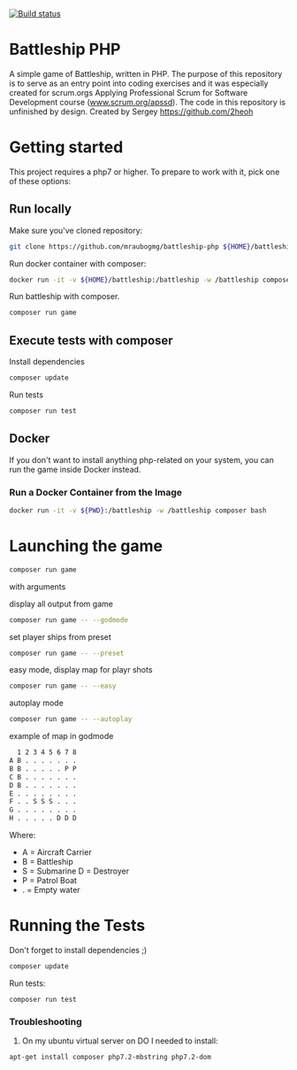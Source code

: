 [![Build status](https://dev.azure.com/APS-SD-Stewards/APS-SD/_apis/build/status/proscrumdev.battleship-cpp-CI)](https://dev.azure.com/APS-SD-Stewards/APS-SD/_build/latest?definitionId=21)

# Battleship PHP

A simple game of Battleship, written in PHP. The purpose of this repository is to serve as an entry point into coding exercises and it was especially created for scrum.orgs Applying Professional Scrum for Software Development course (www.scrum.org/apssd). The code in this repository is unfinished by design.
Created by Sergey https://github.com/2heoh

# Getting started

This project requires a php7 or higher. To prepare to work with it, pick one of these
options:

## Run locally

Make sure you've cloned repository:
```bash
git clone https://github.com/mraubogmg/battleship-php ${HOME}/battleship
```

Run docker container with composer:
```bash
docker run -it -v ${HOME}/battleship:/battleship -w /battleship composer bash
```

Run battleship with composer.
```bash
composer run game
```

## Execute tests with composer

Install dependencies
```bash
composer update
```

Run tests
```bash
composer run test
```

## Docker

If you don't want to install anything php-related on your system, you can
run the game inside Docker instead.

### Run a Docker Container from the Image

```bash
docker run -it -v ${PWD}:/battleship -w /battleship composer bash
```

# Launching the game

```bash
composer run game
```

with arguments

display all output from game
```bash
composer run game -- --godmode
```

set player ships from preset
```bash
composer run game -- --preset
```

easy mode, display map for playr shots
```bash
composer run game -- --easy
```

autoplay mode
```bash
composer run game -- --autoplay
```



example of map in godmode

```bash
  1 2 3 4 5 6 7 8
A B . . . . . . .
B B . . . . . P P
C B . . . . . . .
D B . . . . . . .
E . . . . . . . .
F . . S S S . . .
G . . . . . . . .
H . . . . . D D D
```

Where:
- A = Aircraft Carrier
- B = Battleship
- S = Submarine
D = Destroyer
- P = Patrol Boat
- . = Empty water

# Running the Tests

Don't forget to install dependencies ;)
```bash
composer update
```

Run tests:
```
composer run test
```

### Troubleshooting

1. On my ubuntu virtual server on DO I needed to install:
```bash
apt-get install composer php7.2-mbstring php7.2-dom
```
